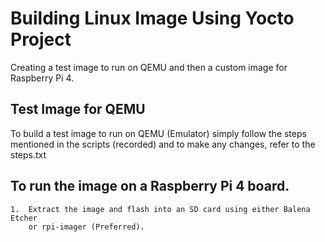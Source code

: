 
# Building Linux Image Using Yocto Project

Creating a test image to run on QEMU and then a custom image for Raspberry Pi 4.

## Test Image for QEMU
    
To build a test image to run on QEMU (Emulator) simply follow the steps mentioned
in the scripts (recorded) and to make any changes, refer to the steps.txt

## To run the image on a Raspberry Pi 4 board.

    1.  Extract the image and flash into an SD card using either Balena Etcher 
        or rpi-imager (Preferred).

